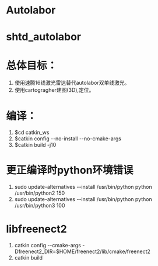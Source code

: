 # Autolabor
# shtd_autolabor
# 总体目标： 

1. 使用速腾16线激光雷达替代autolabor双单线激光。 
2. 使用cartogragher建图(3D),定位。

# 编译：

1. $cd catkin_ws
2. $catkin config --no-install --no-cmake-args
3. $catkin build -j10

# 更正编译时python环境错误

1. sudo update-alternatives --install /usr/bin/python python /usr/bin/python2 150
2. sudo update-alternatives --install /usr/bin/python python /usr/bin/python3 100

# libfreenect2

1. catkin config --cmake-args -Dfreenect2_DIR=$HOME/freenect2/lib/cmake/freenect2
2. catkin build